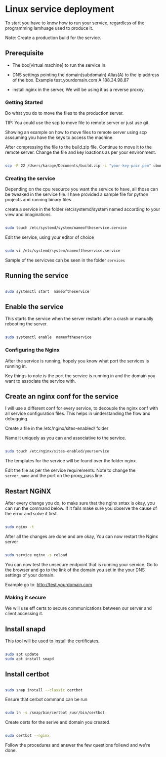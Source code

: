 # Linux service deployment

To start you have to know how to run your service, regardless of the programming lamhuage used to produce it.

Note: Create a production build for the service.

## Prerequisite

- The box[virtual machine] to run the service in.
- DNS settings pointing the domain(subdomain) Alias(A) to the ip address of the box.
    Example test.yourdomain.com                A                       188.34.98.87

- install nginx in the server, We will be using it as a reverse proxxy.

### Getting Started

Do what you do to move the files to the production server.

TIP: You could use the scp to move file to remote server or just use git.

Showing an example on how to move files to remote server using scp asssuming you have the keys to access the machine.

After compressing the file to the build.zip file. Continue to move it to the remote server.
Change the file and key loactions as per your environment.

``` bash

scp -P 22 /Users/karage/Documents/build.zip -i "your-key-pair.pem" ubuntu@ec2-3-93-879-61.compute-1.amazonaws.com:/home/ubuntu

```

### Creating the service

Depending on the cpu resource you want the service to have, all those can be tweaked in the service file.
I have provided a sample file for python projects and running binary files.

create a service in the folder /etc/systemd/system named according to your view and imaginations.

``` bash

sudo touch /etc/systemd/system/nameoftheservice.service

```

Edit the service, using your editor of choice

``` bash

sudo vi /etc/systemd/system/nameoftheservice.service

```

Sample of the servicves can be seen in the folder `services`

## Running the service

```bash

sudo systemctl start  nameoftheservice

```

## Enable the service

This starts the service when the server restarts after a crash or manually rebooting the server.

```bash

sudo systemctl enable  nameoftheservice

```

### Configuring the Nginx

After the service is running, hopely you know what port the services is running in.

Key things to note is the port the service is running in and the domain you want to associate the service with.

## Create an nginx conf for the service

I will use a different conf for every service, to decouple the nginx conf with all service configuration files. This helps in uinderstanding the flow and debugging.

Create a file in the /etc/nginx/sites-enabled/ folder

Name it uniquely as you can and associative to the service.

``` bash

sudo touch /etc/nginx/sites-enabled/yourservice

```

The templates for the service will be found over the folder nginx.

Edit the file as per the service requirements. Note to change the `server_name` and the port on the proxy_pass line.

## Restart NGiNX

After every change you do, to make sure that the nginx sntax is okay, you can run the command below. If it fails make sure you observe the cause of the error and solve it first.

``` bash

sudo nginx -t

```

After all the changes are done and are okay, You can now restart the Nginx server

```bash

sudo service nginx -s reload

```

You can now test the unsecure endpoint that is running your service.
Go to the browser and go to the link of the domain you set in the your DNS settings of your domain.

Example go to: <http://test.yourdomain.com>

### Making it secure

We will use eff certs to secure communications between our server and client accessing it.

## Install snapd

This tool will be used to install the certificates.

``` bash

sudo apt update
sudo apt install snapd

```

## Install certbot

``` bash

sudo snap install --classic certbot

```

Ensure that cerbot command can be run

``` bash

sudo ln -s /snap/bin/certbot /usr/bin/certbot

```

Create certs for the serive and domain you created.

``` bash

sudo certbot --nginx

```

Follow the procedures and answer the few questions follewd and we're done.
